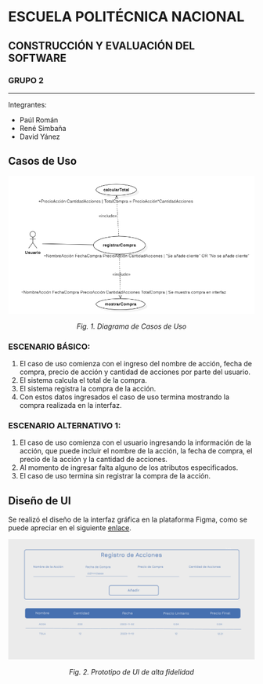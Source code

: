 # ESCUELA POLITÉCNICA NACIONAL

## CONSTRUCCIÓN Y EVALUACIÓN DEL SOFTWARE 


### GRUPO 2
---
Integrantes:

- Paúl Román
- René Simbaña
- David Yánez

## Casos de Uso

<p align="center">
  <img src="assets/CasosDeUso.PNG" alt="Diagrama de Casos de Uso">
</p>

<p align="center">
  <em>Fig. 1. Diagrama de Casos de Uso</em>
</p>

### ESCENARIO BÁSICO:
1. El caso de uso comienza con el ingreso del nombre de acción, fecha de compra, precio de acción y cantidad de acciones por parte del usuario.
2. El sistema calcula el total de la compra.
3. El sistema registra la compra de la acción.
4. Con estos datos ingresados el caso de uso termina mostrando la compra realizada en la interfaz.

### ESCENARIO ALTERNATIVO 1:

1. El caso de uso comienza con el usuario ingresando la información de la acción, que puede incluir el nombre de la acción, la fecha de compra, el precio de la acción y la cantidad de acciones.
2. Al momento de ingresar falta alguno de los atributos especificados.
3. El caso de uso termina sin registrar la compra de la acción.

## Diseño de UI

Se realizó el diseño de la interfaz gráfica en la plataforma Figma, como se puede apreciar en el siguiente [enlace](https://www.figma.com/file/APbXJAGFs3UCKE62pfHrs4/Acciones?type=design&node-id=0%3A1&mode=design&t=Z20k1EeWsSyGkz4l-1). 

<p align="center">
  <img src="assets/mockup.png" alt="Prototipo de UI de alta fidelidad">
</p>

<p align="center">
  <em>Fig. 2. Prototipo de UI de alta fidelidad</em>
</p>


